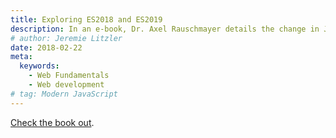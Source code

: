 ```yaml
---
title: Exploring ES2018 and ES2019
description: In an e-book, Dr. Axel Rauschmayer details the change in JavaScript
# author: Jeremie Litzler
date: 2018-02-22
meta:
  keywords:
    - Web Fundamentals
    - Web development
# tag: Modern JavaScript
---
```


[Check the book out](https://exploringjs.com/es2018-es2019/toc.html).
